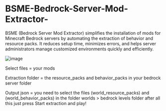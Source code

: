 # BSME-Bedrock-Server-Mod-Extractor-
BSME (Bedrock Server Mod Extractor) simplifies the installation of mods for Minecraft Bedrock servers by automating the extraction of behavior and resource packs. It reduces setup time, minimizes errors, and helps server administrators manage customized environments quickly and efficiently.

![image](https://github.com/user-attachments/assets/8dfcf786-53bd-4d70-ac89-dba6fd6c5776)

Select files = your mods

Extraction folder = the resource_packs and behavior_packs in your bedrock server folder

Output json = you need to select the files (world_resource_packs) and (world_behavior_packs) in the folder worlds > bedrock levels folder
after all this just press Start extraction and play!
